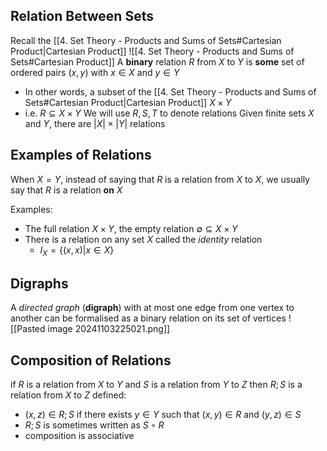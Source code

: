 ## Relation Between Sets
Recall the [[4. Set Theory - Products and Sums of Sets#Cartesian Product|Cartesian Product]]
![[4. Set Theory - Products and Sums of Sets#Cartesian Product]]
A **binary** relation $R$ from $X$ to $Y$ is **some** set of ordered pairs $(x,y)$ with $x \in X$ and $y \in Y$
- In other words, a subset of the [[4. Set Theory - Products and Sums of Sets#Cartesian Product|Cartesian Product]] $X\times Y$
- i.e. $R \subseteq X\times Y$
We will use $R,S,T$ to denote relations
Given finite sets $X$ and $Y$, there are $|X| \times |Y|$ relations

## Examples of Relations
When $X=Y$, instead of saying that $R$ is a relation from $X$ to $X$, we usually say that $R$ is a relation **on** $X$ 

Examples:
- The full relation $X\times Y$, the empty relation $\emptyset \subseteq X\times Y$
- There is a relation on any set $X$ called the *identity* relation
	- $I_{X}=\{ (x,x)|x \in X \}$
## Digraphs
A *directed graph* (**digraph**) with at most one edge from one vertex to another can be formalised as a binary relation on its set of vertices
![[Pasted image 20241103225021.png]]
## Composition of Relations
if $R$ is a relation from $X$ to $Y$ and $S$ is a relation from $Y$ to $Z$ then $R;S$ is a relation from $X$ to $Z$ defined:
- $(x,z) \in R;S$ if there exists $y \in Y$ such that $(x,y)\in R$ and $(y,z)\in S$
- $R;S$ is sometimes written as $S \circ R$
- composition is associative
